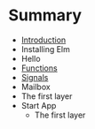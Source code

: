 # Summary

* [Introduction](README.md)
* Installing Elm
* Hello
* [Functions](chapter1.md)
* [Signals](signals.md)
* Mailbox
* The first layer
* Start App
   * The first layer


